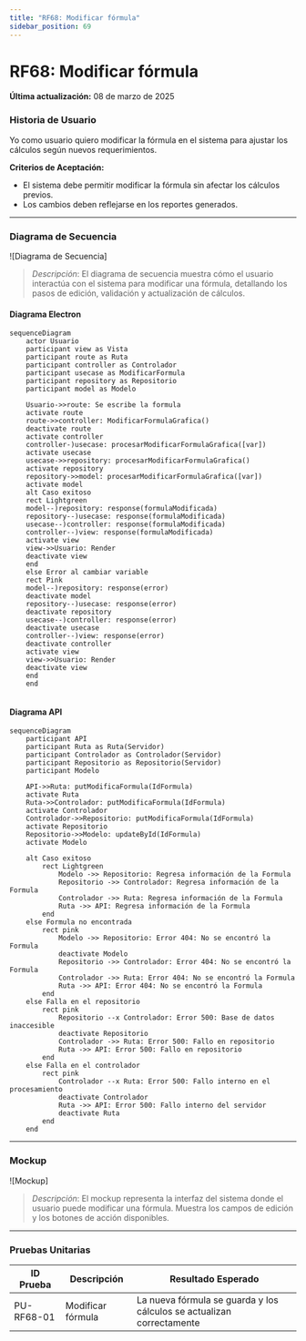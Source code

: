 ```yaml
---
title: "RF68: Modificar fórmula"
sidebar_position: 69
---
```


# RF68: Modificar fórmula

**Última actualización:** 08 de marzo de 2025

### Historia de Usuario

Yo como usuario quiero modificar la fórmula en el sistema para ajustar los cálculos según nuevos requerimientos.

  **Criterios de Aceptación:**
  - El sistema debe permitir modificar la fórmula sin afectar los cálculos previos.
  - Los cambios deben reflejarse en los reportes generados.

---

### Diagrama de Secuencia

![Diagrama de Secuencia]

> *Descripción*: El diagrama de secuencia muestra cómo el usuario interactúa con el sistema para modificar una fórmula, detallando los pasos de edición, validación y actualización de cálculos.

#### Diagrama Electron

```mermaid
sequenceDiagram
    actor Usuario
    participant view as Vista
    participant route as Ruta
    participant controller as Controlador
    participant usecase as ModificarFormula
    participant repository as Repositorio
    participant model as Modelo

    Usuario->>route: Se escribe la formula
    activate route
    route->>controller: ModificarFormulaGrafica()
    deactivate route
    activate controller
    controller-)usecase: procesarModificarFormulaGrafica([var])
    activate usecase
    usecase->>repository: procesarModificarFormulaGrafica()
    activate repository
    repository->>model: procesarModificarFormulaGrafica([var])
    activate model 
    alt Caso exitoso
    rect Lightgreen
    model--)repository: response(formulaModificada)
    repository--)usecase: response(formulaModificada)
    usecase--)controller: response(formulaModificada)
    controller--)view: response(formulaModificada)
    activate view
    view->>Usuario: Render
    deactivate view
    end
    else Error al cambiar variable
    rect Pink
    model--)repository: response(error)
    deactivate model
    repository--)usecase: response(error)
    deactivate repository
    usecase--)controller: response(error)
    deactivate usecase
    controller--)view: response(error)
    deactivate controller
    activate view
    view->>Usuario: Render
    deactivate view
    end
    end
    
```

#### Diagrama API

```mermaid
sequenceDiagram
    participant API
    participant Ruta as Ruta(Servidor)
    participant Controlador as Controlador(Servidor)
    participant Repositorio as Repositorio(Servidor)
    participant Modelo

    API->>Ruta: putModificaFormula(IdFormula)
    activate Ruta
    Ruta->>Controlador: putModificaFormula(IdFormula)
    activate Controlador
    Controlador->>Repositorio: putModificaFormula(IdFormula)
    activate Repositorio
    Repositorio->>Modelo: updateById(IdFormula)
    activate Modelo

    alt Caso exitoso
        rect Lightgreen
            Modelo ->> Repositorio: Regresa información de la Formula
            Repositorio ->> Controlador: Regresa información de la Formula
            Controlador ->> Ruta: Regresa información de la Formula
            Ruta ->> API: Regresa información de la Formula
        end
    else Formula no encontrada
        rect pink
            Modelo ->> Repositorio: Error 404: No se encontró la Formula
            deactivate Modelo
            Repositorio ->> Controlador: Error 404: No se encontró la Formula
            Controlador ->> Ruta: Error 404: No se encontró la Formula
            Ruta ->> API: Error 404: No se encontró la Formula
        end
    else Falla en el repositorio
        rect pink
            Repositorio --x Controlador: Error 500: Base de datos inaccesible
            deactivate Repositorio
            Controlador ->> Ruta: Error 500: Fallo en repositorio
            Ruta ->> API: Error 500: Fallo en repositorio
        end 
    else Falla en el controlador
        rect pink
            Controlador --x Ruta: Error 500: Fallo interno en el procesamiento
            deactivate Controlador
            Ruta ->> API: Error 500: Fallo interno del servidor
            deactivate Ruta
        end
    end
```

---

### Mockup

![Mockup]

> *Descripción*: El mockup representa la interfaz del sistema donde el usuario puede modificar una fórmula. Muestra los campos de edición y los botones de acción disponibles.

---

### Pruebas Unitarias
| ID Prueba | Descripción | Resultado Esperado |
|-----------|-------------|--------------------|
|PU-RF68-01|Modificar fórmula|La nueva fórmula se guarda y los cálculos se actualizan correctamente|

